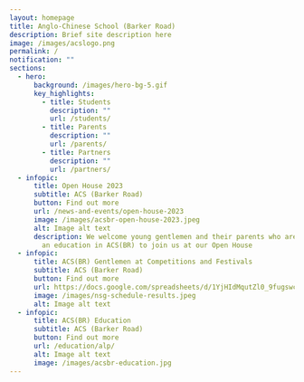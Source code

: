 ```yaml
---
layout: homepage
title: Anglo-Chinese School (Barker Road)
description: Brief site description here
image: /images/acslogo.png
permalink: /
notification: ""
sections:
  - hero:
      background: /images/hero-bg-5.gif
      key_highlights:
        - title: Students
          description: ""
          url: /students/
        - title: Parents
          description: ""
          url: /parents/
        - title: Partners
          description: ""
          url: /partners/
  - infopic:
      title: Open House 2023
      subtitle: ACS (Barker Road)
      button: Find out more
      url: /news-and-events/open-house-2023
      image: /images/acsbr-open-house-2023.jpeg
      alt: Image alt text
      description: We welcome young gentlemen and their parents who are interested in
        an education in ACS(BR) to join us at our Open House
  - infopic:
      title: ACS(BR) Gentlemen at Competitions and Festivals
      subtitle: ACS (Barker Road)
      button: Find out more
      url: https://docs.google.com/spreadsheets/d/1YjHIdMqutZl0_9fugswch1_6ovsyt0vfeFeaqRNJgbA/edit?usp=sharing
      image: /images/nsg-schedule-results.jpeg
      alt: Image alt text
  - infopic:
      title: ACS(BR) Education
      subtitle: ACS (Barker Road)
      button: Find out more
      url: /education/alp/
      alt: Image alt text
      image: /images/acsbr-education.jpg
---
```

